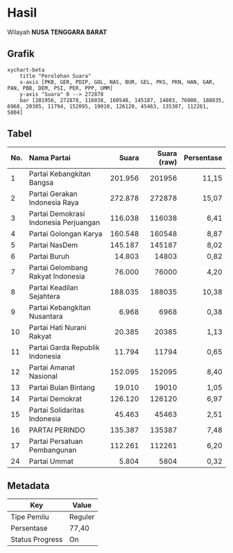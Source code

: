 # Hasil

Wilayah **NUSA TENGGARA BARAT**

## Grafik

```mermaid
xychart-beta
    title "Perolehan Suara"
    x-axis [PKB, GER, PDIP, GOL, NAS, BUR, GEL, PKS, PKN, HAN, GAR, PAN, PBB, DEM, PSI, PER, PPP, UMM]
    y-axis "Suara" 0 --> 272878
    bar [201956, 272878, 116038, 160548, 145187, 14803, 76000, 188035, 6968, 20385, 11794, 152095, 19010, 126120, 45463, 135387, 112261, 5804]
```

## Tabel

| No. | Nama Partai                           | Suara   | Suara (raw) | Persentase |
|:--- |:------------------------------------- | -------:| -----------:| ----------:|
| 1   | Partai Kebangkitan Bangsa             | 201.956 | 201956      | 11,15      |
| 2   | Partai Gerakan Indonesia Raya         | 272.878 | 272878      | 15,07      |
| 3   | Partai Demokrasi Indonesia Perjuangan | 116.038 | 116038      | 6,41       |
| 4   | Partai Golongan Karya                 | 160.548 | 160548      | 8,87       |
| 5   | Partai NasDem                         | 145.187 | 145187      | 8,02       |
| 6   | Partai Buruh                          | 14.803  | 14803       | 0,82       |
| 7   | Partai Gelombang Rakyat Indonesia     | 76.000  | 76000       | 4,20       |
| 8   | Partai Keadilan Sejahtera             | 188.035 | 188035      | 10,38      |
| 9   | Partai Kebangkitan Nusantara          | 6.968   | 6968        | 0,38       |
| 10  | Partai Hati Nurani Rakyat             | 20.385  | 20385       | 1,13       |
| 11  | Partai Garda Republik Indonesia       | 11.794  | 11794       | 0,65       |
| 12  | Partai Amanat Nasional                | 152.095 | 152095      | 8,40       |
| 13  | Partai Bulan Bintang                  | 19.010  | 19010       | 1,05       |
| 14  | Partai Demokrat                       | 126.120 | 126120      | 6,97       |
| 15  | Partai Solidaritas Indonesia          | 45.463  | 45463       | 2,51       |
| 16  | PARTAI PERINDO                        | 135.387 | 135387      | 7,48       |
| 17  | Partai Persatuan Pembangunan          | 112.261 | 112261      | 6,20       |
| 24  | Partai Ummat                          | 5.804   | 5804        | 0,32       |


## Metadata

| Key             | Value   |
| --------------- | ------- |
| Tipe Pemilu     | Reguler |
| Persentase      | 77,40   |
| Status Progress | On      |



